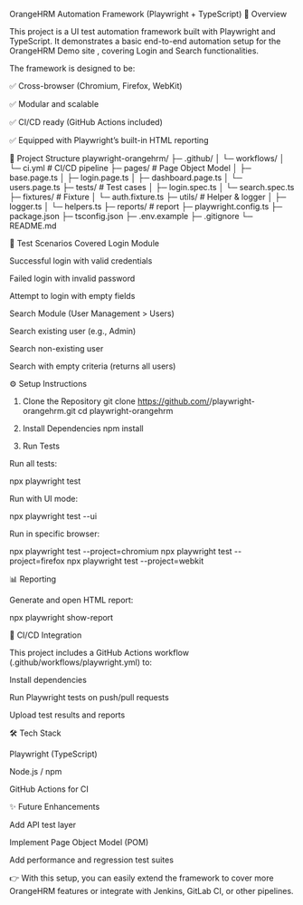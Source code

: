OrangeHRM Automation Framework (Playwright + TypeScript)
📌 Overview

This project is a UI test automation framework built with Playwright
 and TypeScript.
It demonstrates a basic end-to-end automation setup for the OrangeHRM Demo site
, covering Login and Search functionalities.

The framework is designed to be:

✅ Cross-browser (Chromium, Firefox, WebKit)

✅ Modular and scalable

✅ CI/CD ready (GitHub Actions included)

✅ Equipped with Playwright’s built-in HTML reporting

📂 Project Structure
playwright-orangehrm/
├─ .github/
│  └─ workflows/
│     └─ ci.yml             # CI/CD pipeline
├─ pages/                   # Page Object Model
│  ├─ base.page.ts
│  ├─ login.page.ts
│  ├─ dashboard.page.ts
│  └─ users.page.ts
├─ tests/                   # Test cases
│  ├─ login.spec.ts
│  └─ search.spec.ts
├─ fixtures/                # Fixture 
│  └─ auth.fixture.ts
├─ utils/                   # Helper & logger
│  ├─ logger.ts
│  └─ helpers.ts
├─ reports/                 # report 
├─ playwright.config.ts
├─ package.json
├─ tsconfig.json
├─ .env.example
├─ .gitignore
└─ README.md

🧪 Test Scenarios Covered
Login Module

Successful login with valid credentials

Failed login with invalid password

Attempt to login with empty fields

Search Module (User Management > Users)

Search existing user (e.g., Admin)

Search non-existing user

Search with empty criteria (returns all users)

⚙️ Setup Instructions
1. Clone the Repository
git clone https://github.com/<your-username>/playwright-orangehrm.git
cd playwright-orangehrm

2. Install Dependencies
npm install

3. Run Tests

Run all tests:

npx playwright test


Run with UI mode:

npx playwright test --ui


Run in specific browser:

npx playwright test --project=chromium
npx playwright test --project=firefox
npx playwright test --project=webkit

📊 Reporting

Generate and open HTML report:

npx playwright show-report

🚀 CI/CD Integration

This project includes a GitHub Actions workflow (.github/workflows/playwright.yml) to:

Install dependencies

Run Playwright tests on push/pull requests

Upload test results and reports

🛠️ Tech Stack

Playwright (TypeScript)

Node.js / npm

GitHub Actions for CI

✨ Future Enhancements

Add API test layer

Implement Page Object Model (POM)

Add performance and regression test suites

👉 With this setup, you can easily extend the framework to cover more OrangeHRM features or integrate with Jenkins, GitLab CI, or other pipelines.
